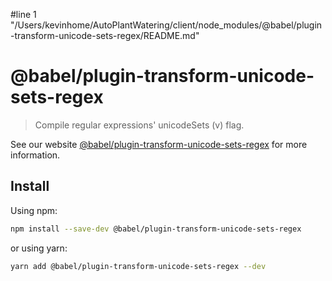 #line 1 "/Users/kevinhome/AutoPlantWatering/client/node_modules/@babel/plugin-transform-unicode-sets-regex/README.md"
# @babel/plugin-transform-unicode-sets-regex

> Compile regular expressions' unicodeSets (v) flag.

See our website [@babel/plugin-transform-unicode-sets-regex](https://babeljs.io/docs/babel-plugin-transform-unicode-sets-regex) for more information.

## Install

Using npm:

```sh
npm install --save-dev @babel/plugin-transform-unicode-sets-regex
```

or using yarn:

```sh
yarn add @babel/plugin-transform-unicode-sets-regex --dev
```
